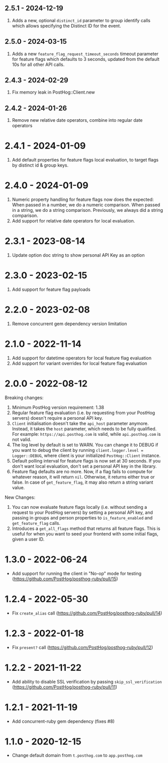 ## 2.5.1 - 2024-12-19

1. Adds a new, optional `distinct_id` parameter to group identify calls which allows specifying the Distinct ID for the event.

## 2.5.0 - 2024-03-15

1. Adds a new `feature_flag_request_timeout_seconds` timeout parameter for feature flags which defaults to 3 seconds, updated from the default 10s for all other API calls.

## 2.4.3 - 2024-02-29

1. Fix memory leak in PostHog::Client.new

## 2.4.2 - 2024-01-26

1. Remove new relative date operators, combine into regular date operators

# 2.4.1 - 2024-01-09

1. Add default properties for feature flags local evaluation, to target flags by distinct id & group keys.

# 2.4.0 - 2024-01-09

1. Numeric property handling for feature flags now does the expected: When passed in a number, we do a numeric comparison. When passed in a string, we do a string comparison. Previously, we always did a string comparison.
2. Add support for relative date operators for local evaluation.

# 2.3.1 - 2023-08-14

1. Update option doc string to show personal API Key as an option

# 2.3.0 - 2023-02-15

1. Add support for feature flag payloads

# 2.2.0 - 2023-02-08

1. Remove concurrent gem dependency version limitation

# 2.1.0 - 2022-11-14

1. Add support for datetime operators for local feature flag evaluation
2. Add support for variant overrides for local feature flag evaluation

# 2.0.0 - 2022-08-12

Breaking changes:

1. Minimum PostHog version requirement: 1.38
2. Regular feature flag evaluation (i.e. by requesting from your PostHog servers) doesn't require a personal API key.
3. `Client` initialisation doesn't take the `api_host` parameter anymore. Instead, it takes the `host` parameter, which needs to be fully qualified. For example: `https://api.posthog.com` is valid, while `api.posthog.com` is not valid.
4. The log level by default is set to WARN. You can change it to DEBUG if you want to debug the client by running `client.logger.level = Logger::DEBUG`, where client is your initialized `PostHog::Client` instance.
5. Default polling interval for feature flags is now set at 30 seconds. If you don't want local evaluation, don't set a personal API key in the library.
6. Feature flag defaults are no more. Now, if a flag fails to compute for whatever reason, it will return `nil`. Otherwise, it returns either true or false. In case of `get_feature_flag`, it may also return a string variant value.

New Changes:

1. You can now evaluate feature flags locally (i.e. without sending a request to your PostHog servers) by setting a personal API key, and passing in groups and person properties to `is_feature_enabled` and `get_feature_flag` calls.
2. Introduces a `get_all_flags` method that returns all feature flags. This is useful for when you want to seed your frontend with some initial flags, given a user ID.


# 1.3.0 - 2022-06-24

- Add support for running the client in "No-op" mode for testing (https://github.com/PostHog/posthog-ruby/pull/15)

# 1.2.4 - 2022-05-30

- Fix `create_alias` call (https://github.com/PostHog/posthog-ruby/pull/14)

# 1.2.3 - 2022-01-18

- Fix `present?` call (https://github.com/PostHog/posthog-ruby/pull/12)

# 1.2.2 - 2021-11-22

- Add ability to disable SSL verification by passing `skip_ssl_verification` (https://github.com/PostHog/posthog-ruby/pull/11)

# 1.2.1 - 2021-11-19

- Add concurrent-ruby gem dependency (fixes #8)

# 1.1.0 - 2020-12-15

- Change default domain from `t.posthog.com` to `app.posthog.com`
